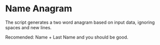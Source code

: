 # Name Anagram

The script generates a two word anagram based on input data, ignoring spaces and new lines.

Recomended: Name + Last Name and you should be good.